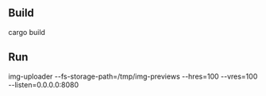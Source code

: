## Build
cargo build

## Run
img-uploader --fs-storage-path=/tmp/img-previews --hres=100 --vres=100 --listen=0.0.0.0:8080
